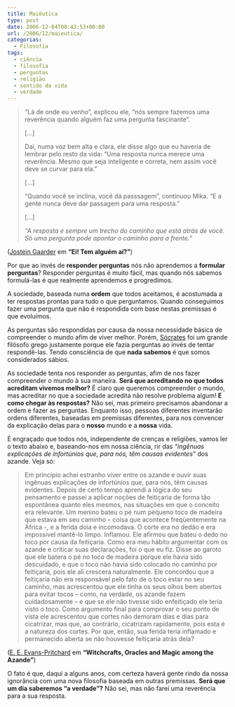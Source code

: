 ```yaml
---
title: Maiêutica
type: post
date: 2006-12-04T08:43:53+00:00
url: /2006/12/maieutica/
categorias:
  - Filosofia
tags:
  - ciência
  - filosofia
  - perguntas
  - religião
  - sentido da vida
  - verdade
---
```


> “Lá de onde eu venho”, explicou ele, “nós sempre fazemos uma reverência quando alguém faz uma pergunta fascinante”.
>
> […]
>
> Daí, numa voz bem alta e clara, ele disse algo que eu haveria de lembrar pelo resto da vida: “Uma resposta nunca merece uma reverência. Mesmo que seja inteligente e correta, nem assim você deve se curvar para ela.”
>
> […]
>
> “Quando você se inclina, você dá passsagem”, continuou Mika. “E a gente nunca deve dar passagem para uma resposta.”
>
> […]
>
> _“A resposta é sempre um trecho do caminho que está atrás de você. Só uma pergunta pode apontar o caminho para a frente.”_

([Jostein Gaarder][1] em **“Ei! Tem alguém aí?”**)

Por que ao invés de **responder perguntas** nós não aprendemos a **formular perguntas**? Responder perguntas é muito fácil, mas quando nós sabemos formulá-las é que realmente aprendemos e progredimos.

A sociedade, baseada numa **ordem** que todos aceitamos, é acostumada a ter respostas prontas para tudo o que perguntamos. Quando conseguimos fazer uma pergunta que não é respondida com base nestas premissas é que evoluímos.

As perguntas são respondidas por causa da nossa necessidade básica de compreender o mundo afim de viver melhor. Porém, [Sócrates][2] foi um grande filósofo grego justamente porque ele fazia perguntas ao invés de tentar respondê-las. Tendo consciência de que **nada sabemos** é que somos considerados sábios.

As sociedade tenta nos responder as perguntas, afim de nos fazer compreender o mundo à sua maneira. **Será que acreditando no que todos acreditam vivemos melhor?** É claro que queremos compreender o mundo, mas acreditar no que a sociedade acredita não resolve problema algum! **E como chegar às respostas?** Não sei, mas primeiro precisamos abandonar a ordem e fazer as perguntas. Enquanto isso, pessoas diferentes inventarão ordens diferentes, baseadas em premissas diferentes, para nos convencer da explicação delas para o **nosso** mundo e a **nossa** vida.

É engraçado que todos nós, independente de crenças e religiões, vamos ler o texto abaixo e, baseando-nos em nossa ciência, rir das _“ingênuas explicações de infortúnios que, para nós, têm causas evidentes”_ dos azande. Veja só:

> Em princípio achei estranho viver entre os azande e ouvir suas ingênuas explicações de infortúnios que, para nós, têm causas evidentes. Depois de certo tempo aprendi a lógica do seu pensamento e passei a aplicar noções de feitiçaria de forma tão espontânea quanto eles mesmos, nas situações em que o conceito era relevante. Um menino bateu o pé num pequeno toco de madeira que estava em seu caminho – coisa que acontece freqüentemente na África -, e a ferida doía e incomodava. O corte era no dedão e era impossível mantê-lo limpo. Inflamou. Ele afirmou que bateu o dedo no toco por causa da feitiçaria. Como era meu hábito argumentar com os azande e criticar suas declarações, foi o que eu fiz. Disse ao garoto que ele batera o pé no toco de madeira porque ele havia sido descuidado, e que o toco não havia sido colocado no caminho por feitiçaria, pois ele ali crescera naturalmente. Ele concordou que a feitiçaria não era responsável pelo fato de o toco estar no seu caminho, mas acrescentou que ele tinha os seus olhos bem abertos para evitar tocos – como, na verdade, os azande fazem cuidadosamente – e que se ele não tivesse sido enfeitiçado ele teria visto o toco. Como argumento final para comprovar o seu ponto de vista ele acrescentou que cortes não demoram dias e dias para cicatrizar, mas que, ao contrário, cicatrizam rapidamente, pois esta é a natureza dos cortes. Por que, então, sua ferida teria inflamado e permanecido aberta se não houvesse feitiçaria atrás dela?

([E. E. Evans-Pritchard][3] em **“Witchcrafts, Oracles and Magic among the Azande”**)

O fato é que, daqui a alguns anos, com certeza haverá gente rindo da nossa ignorância com uma nova filosofia baseada em outras premissas. **Será que um dia saberemos “a verdade”?** Não sei, mas não farei uma reverência para a sua resposta.

[1]: http://en.wikipedia.org/wiki/Jostein_Gaarder
[2]: http://pt.wikipedia.org/wiki/Sócrates
[3]: http://en.wikipedia.org/wiki/E._E._Evans-Pritchard
